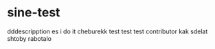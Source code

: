 # sine-test
dddescripption
es i do it
cheburekk
test test test
contributor
kak sdelat shtoby rabotalo
